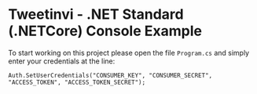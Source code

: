# Tweetinvi - .NET Standard (.NETCore) Console Example

To start working on this project please open the file `Program.cs` and simply enter your credentials at the line:

`Auth.SetUserCredentials("CONSUMER_KEY", "CONSUMER_SECRET", "ACCESS_TOKEN", "ACCESS_TOKEN_SECRET");`